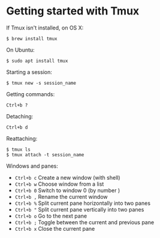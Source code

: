 # Getting started with Tmux

If Tmux isn't installed, on OS X:

    $ brew install tmux

On Ubuntu:

    $ sudo apt install tmux

Starting a session:

    $ tmux new -s session_name

Getting commands:

    Ctrl+b ?

Detaching:

    Ctrl+b d

Reattaching:

    $ tmux ls
    $ tmux attach -t session_name

Windows and panes:

- `Ctrl+b c` Create a new window (with shell)
- `Ctrl+b w` Choose window from a list
- `Ctrl+b 0` Switch to window 0 (by number )
- `Ctrl+b ,` Rename the current window
- `Ctrl+b %` Split current pane horizontally into two panes
- `Ctrl+b "` Split current pane vertically into two panes
- `Ctrl+b o` Go to the next pane
- `Ctrl+b ;` Toggle between the current and previous pane
- `Ctrl+b x` Close the current pane